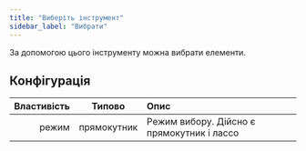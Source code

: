 ```yaml
---
title: "Виберіть інструмент"
sidebar_label: "Вибрати"
---
```



За допомогою цього інструменту можна вибрати елементи.

## Конфігурація

| Властивість |   Типово    | Опис                                       |
| -----------:|:-----------:|:------------------------------------------ |
|       режим | прямокутник | Режим вибору. Дійсно є прямокутник і лассо |
